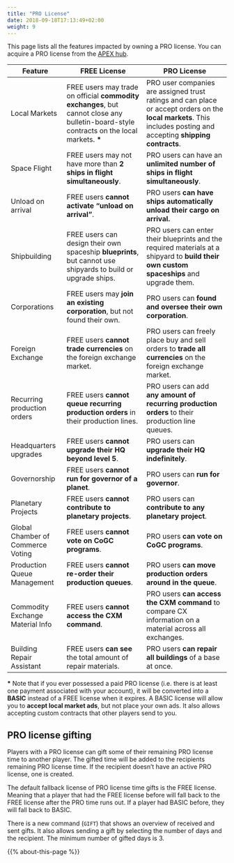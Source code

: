 ```yaml
---
title: "PRO License"
date: 2018-09-18T17:13:49+02:00
weight: 9
---
```


This page lists all the features impacted by owning a PRO license. You can acquire a PRO license from the [APEX hub](https://prosperousuniverse.com/premium).

| Feature                           | FREE License                                                                                                                              | PRO License                                                                                                                                                        |
|-----------------------------------|-------------------------------------------------------------------------------------------------------------------------------------------|--------------------------------------------------------------------------------------------------------------------------------------------------------------------|
| Local Markets                     | FREE users may trade on official __commodity exchanges__, but cannot close any bulletin-board-style contracts on the local markets. __*__ | PRO user companies are assigned trust ratings and can place or accept orders on the __local markets__. This includes posting and accepting __shipping contracts__. |
| Space Flight                      | FREE users may not have more than __2 ships in flight simultaneously__.                                                                   | PRO users can have an __unlimited number of ships in flight simultaneously__.                                                                                      |
| Unload on arrival                 | FREE users __cannot activate “unload on arrival”__.                                                                                       | PRO users __can have ships automatically unload their cargo on arrival.__                                                                                          |
| Shipbuilding                      | FREE users can design their own spaceship __blueprints__, but cannot use shipyards to build or upgrade ships.                             | PRO users can enter their blueprints and the required materials at a shipyard to __build their own custom spaceships__ and upgrade them.                           |
| Corporations                      | FREE users may __join an existing corporation__, but not found their own.                                                                 | PRO users can __found and oversee their own corporation__.                                                                                                         |
| Foreign Exchange                  | FREE users __cannot trade currencies__ on the foreign exchange market.                                                                    | PRO users can freely place buy and sell orders to __trade all currencies__ on the foreign exchange market.                                                         |
| Recurring production orders       | FREE users __cannot queue recurring production orders__ in their production lines.                                                        | PRO users can add __any amount of recurring production orders__ to their production line queues.                                                                   |
| Headquarters upgrades             | FREE users __cannot upgrade their HQ beyond level 5__.                                                                                    | PRO users can __upgrade their HQ indefinitely__.                                                                                                                   |
| Governorship                      | FREE users __cannot run for governor of a planet__.                                                                                       | PRO users can __run for governor__.                                                                                                                                |
| Planetary Projects                | FREE users __cannot contribute to planetary projects__.                                                                                   | PRO users can __contribute to any planetary project__.                                                                                                             |
| Global Chamber of Commerce Voting | FREE users __cannot vote on CoGC programs__.                                                                                              | PRO users __can vote on CoGC programs__.                                                                                                                           |
| Production Queue Management       | FREE users __cannot re-order their production queues__.                                                                                   | PRO users __can move production orders around in the queue__.                                                                                                      |
| Commodity Exchange Material Info  | FREE users __cannot access the CXM command__.                                                                                             | PRO users __can access the CXM command__ to compare CX information on a material across all exchanges.                                                             |
| Building Repair Assistant         | FREE users __can see__ the total amount of repair materials.                                                                              | PRO users __can repair all buildings__ of a base at once.                                                                                                          |

__*__ Note that if you ever possessed a paid PRO license (i.e. there is at least one payment associated with your account), it will be converted into a **BASIC** instead of a FREE license when it expires. A BASIC license will allow you to **accept local market ads**, but not place your own ads. It also allows accepting custom contracts that other players send to you.

## PRO license gifting

Players with a PRO license can gift some of their remaining PRO license time to another player. The gifted time will be added to the recipients remaining PRO license time. If the recipient doesn’t have an active PRO license, one is created.

The default fallback license of PRO license time gifts is the FREE license. Meaning that a player that had the FREE license before will fall back to the FREE license after the PRO time runs out. If a player had BASIC before, they will fall back to BASIC.

There is a new command (`GIFT`) that shows an overview of received and sent gifts. It also allows sending a gift by selecting the number of days and the recipient. The minimum number of gifted days is 3.

{{% about-this-page %}}